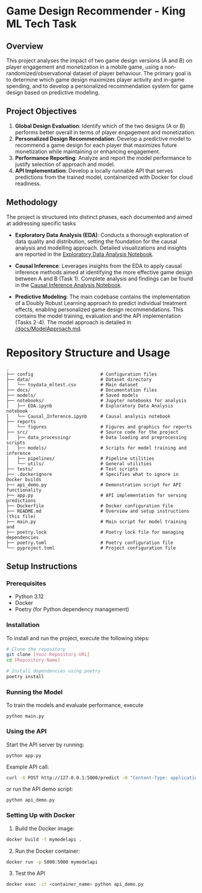 # Game Design Recommender - King ML Tech Task

## Overview

This project analyses the impact of two game design versions (A and B) on player engagement and monetization in a mobile
game,
using a non-randomized/observational dataset of player behaviour. The primary goal is to determine which game design
maximizes player activity and in-game spending,
and to develop a personalized recommendation system for game design based on predictive modeling.

## Project Objectives

1. **Global Design Evaluation**: Identify which of the two designs (A or B) performs better overall in terms of player
   engagement and monetization.
2. **Personalized Design Recommendation**: Develop a predictive model to recommend a game design for each player that
   maximizes future monetization while maintaining or enhancing engagement.
3. **Performance Reporting**: Analyze and report the model performance to justify selection of approach and model.
4. **API Implementation**: Develop a locally runnable API that serves predictions from the trained model, containerized with Docker for cloud readiness.

## Methodology

The project is structured into distinct phases, each documented and aimed at addressing specific tasks

- **Exploratory Data Analysis (EDA)**: Conducts a thorough exploration of data quality and distribution, setting the
  foundation for the causal
  analysis and modelling approach. Detailed visualizations and insights are reported in
  the [Exploratory Data Analysis Notebook](/notebooks/EDA.ipynb).

- **Causal Inference**: Leverages insights from the EDA to apply causal inference methods aimed at identifying the more
  effective game design between A and B (Task 1).
  Complete analysis and findings can be found in
  the [Causal Inference Analysis Notebook](/notebooks/CausalAnalysis.ipynb).

- **Predictive Modeling**: The main codebase contains the implementation of a Doubly Robust Learning approach to predict
  individual treatment effects, enabling personalized game design recommendations. This contains the model training,
  evaluation and the API implementation (Tasks 2-4). The model approach is detailed in [/docs/ModelApproach.md](/docs/ModelApproach.md).

# Repository Structure and Usage

```plaintext
.
├── config                         # Configuration files
├── data/                          # Dataset directory
│   └── toydata_mltest.csv         # Main dataset
├── docs/                          # Documentation files
├── models/                        # Saved models
├── notebooks/                     # Jupyter notebooks for analysis
│   ├── EDA.ipynb                  # Exploratory Data Analysis notebook
│   └── Causal_Inference.ipynb     # Causal analysis notebook
├── reports                       
│   └── figures                    # Figures and graphics for reports
├── src/                           # Source code for the project
│   ├── data_processing/           # Data loading and preprocessing scripts
│   ├── models/                    # Scripts for model training and inference
│   ├── pipelines/                 # Pipeline utilities
│   └── utils/                     # General utilities
├── tests/                         # Test scripts
├── .dockerignore                  # Specifies what to ignore in Docker builds
├── api_demo.py                    # Demonstration script for API functionality
├── app.py                         # API implementation for serving predictions
├── Dockerfile                     # Docker configuration file
├── README.md                      # Overview and setup instructions (this file)
├── main.py                        # Main script for model training and 
├── poetry.lock                    # Poetry lock file for managing dependencies
├── poetry.toml                    # Poetry configuration file
└── pyproject.toml                 # Project configuration file
 ```

## Setup Instructions

### Prerequisites

- Python 3.12
- Docker
- Poetry (for Python dependency management)

### Installation

To install and run the project, execute the following steps:

```bash
# Clone the repository
git clone [Your-Repository-URL]
cd [Repository-Name]

# Install dependencies using poetry
poetry install
```

### Running the Model

To train the models and evaluate performance, execute

```
python main.py
```

### Using the API

Start the API server by running:

```
python app.py
```

Example API call:

```bash
curl -X POST http://127.0.0.1:5000/predict -H "Content-Type: application/json" -d '[{"id": "33553", "c1": "VFc", "c2": "aW9z", "c3": "cHQ", "c4": "aHVhd", "c5": true, "c6": "LTAzOjAw", "n1": 303.488539, "n2": 1085.434206, "n3": 90.097357, "n4": 21.113713, "n5": 404.121039, "n6": 3859250336.874662, "n7": 10.312303, "n8": 1112.885066, "n10": 0.409991, "n11": 3.289646, "n12": 0.08629}]'
````

or run the API demo script:

```
python api_demo.py
```

### Setting Up with Docker

1. Build the Docker image:

```bash
docker build -t mymodelapi .
```

2. Run the Docker container:

```bash
docker run -p 5000:5000 mymodelapi
```

3. Test the API

```bash
docker exec -it <container_name> python api_demo.py
```
